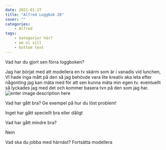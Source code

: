 ```yaml
---
date: 2021-01-27
title: "Alfred Loggbok 26"
cover: ""
categories: 
    - Alfred
tags:
    - kategorier här?
    - om ni vill
    - bottom text
---
```



Vad har du gjort sen förra loggboken?

Jag har börjat med att modellera en tv skärm som är i vanadis vid lunchen, VI hade inga mått på den så jag behövde vara lite kreativ aka leta efter någonting jag kan mäta med för att sen kunna mäta min egen tv. eventuellt så lyckades jag med det och kommer basera tvn på den som jag har.
![enter image description here](https://cdn.discordapp.com/attachments/782972703140872192/803931058079793192/image0.jpg)

Vad har gått bra? Ge exempel på hur du löst problem!

Inget har gått speciellt bra eller dåligt

Vad har gått mindre bra? 

Nein

Vad ska du jobba med härnäst?
Fortsätta modellera

